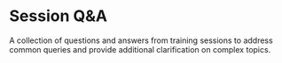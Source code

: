 # Session Q&A

A collection of questions and answers from training sessions to address common queries and provide additional clarification on complex topics.
